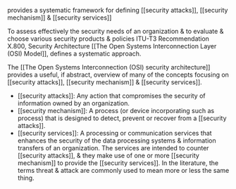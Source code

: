 provides a systematic framework for defining [[security attacks]], [[security mechanism]] & [[security services]]

To assess effectively the security needs of an organization & to evaluate & choose various security products & policies ITU-T3 Recommendation X.800, Security Architecture [[The Open Systems Interconnection Layer (OSI) Model]], defines a systematic approach.

The [[The Open Systems Interconnection (OSI) security architecture]] provides a useful, if abstract, overview of many of the concepts focusing on [[security attacks]], [[security mechanism]] & [[security services]].
- [[security attacks]]: Any action that compromises the security of information owned by an organization.
- [[security mechanism]]: A process (or device incorporating such as process) that is designed to detect, prevent or recover from a [[security attacks]].
- [[security services]]: A processing or communication services that enhances the security of the data processing systems & information transfers of an organization.
The services are intended to counter [[security attacks]], & they make use of one or more [[security mechanism]] to provide the [[security services]]. In the literature, the terms threat & attack are commonly used to mean more or less the same thing.